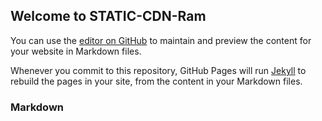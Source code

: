 ## Welcome to STATIC-CDN-Ram

You can use the [editor on GitHub](https://github.com/RamSong/STATIC-CDN-Ram/edit/gh-pages/index.md) to maintain and preview the content for your website in Markdown files.

Whenever you commit to this repository, GitHub Pages will run [Jekyll](https://jekyllrb.com/) to rebuild the pages in your site, from the content in your Markdown files.

### Markdown

